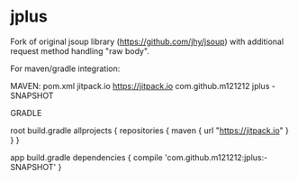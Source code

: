 # jplus
Fork of original jsoup library (https://github.com/jhy/jsoup) with additional request method handling "raw body".

For maven/gradle integration:

MAVEN: pom.xml
<repositories>
  <repository>
    <id>jitpack.io</id>
	  <url>https://jitpack.io</url>
	</repository>
</repositories>
<dependency>
  <groupId>com.github.m121212</groupId>
	<artifactId>jplus</artifactId>
	<version>-SNAPSHOT</version>
</dependency>

GRADLE

root build.gradle
allprojects {
	  repositories {
			maven { url "https://jitpack.io" }
	  }
}

app build.gradle
dependencies {
  compile 'com.github.m121212:jplus:-SNAPSHOT'
}
	
